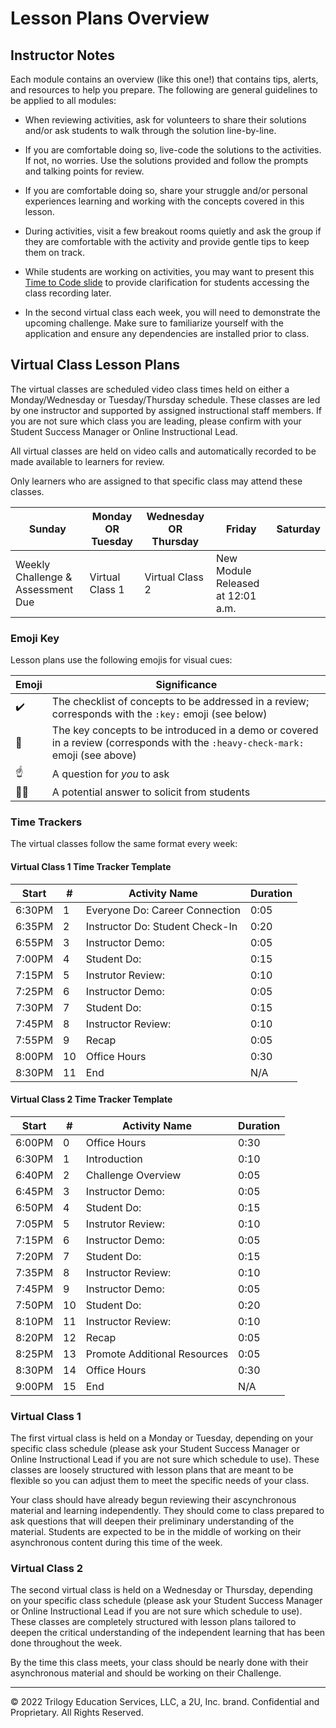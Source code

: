# Lesson Plans Overview

## Instructor Notes

Each module contains an overview (like this one!) that contains tips, alerts, and resources to help you prepare. The following are general guidelines to be applied to all modules:

- When reviewing activities, ask for volunteers to share their solutions and/or ask students to walk through the solution line-by-line.

- If you are comfortable doing so, live-code the solutions to the activities. If not, no worries. Use the solutions provided and follow the prompts and talking points for review.

- If you are comfortable doing so, share your struggle and/or personal experiences learning and working with the concepts covered in this lesson.

- During activities, visit a few breakout rooms quietly and ask the group if they are comfortable with the activity and provide gentle tips to keep them on track.

- While students are working on activities, you may want to present this [Time to Code slide](https://docs.google.com/presentation/d/1fUrXBMNng_r8NFkm2aGeO5yy4Eo_OQe0RpNjb2Iqqd4/edit?usp=sharing) to provide clarification for students accessing the class recording later.

- In the second virtual class each week, you will need to demonstrate the upcoming challenge. Make sure to familiarize yourself with the application and ensure any dependencies are installed prior to class.

## Virtual Class Lesson Plans

The virtual classes are scheduled video class times held on either a Monday/Wednesday or Tuesday/Thursday schedule. These classes are led by one instructor and supported by assigned instructional staff members. If you are not sure which class you are leading, please confirm with your Student Success Manager or Online Instructional Lead.

All virtual classes are held on video calls and automatically recorded to be made available to learners for review.

Only learners who are assigned to that specific class may attend these classes.

| Sunday        | Monday OR Tuesday             | Wednesday OR Thursday    | Friday                         |  Saturday|
|---            |---                            |---                       |---                             |---       |
| Weekly Challenge & Assessment Due | Virtual Class 1   | Virtual Class 2 | New Module Released at 12:01 a.m. |          |

### Emoji Key

Lesson plans use the following emojis for visual cues: 

| Emoji     | Significance          |
| ---       | ---                   |
| ✔️         | The checklist of concepts to be addressed in a review; corresponds with the `:key:` emoji (see below) |
| 🔑         | The key concepts to be introduced in a demo or covered in a review (corresponds with the `:heavy-check-mark:` emoji (see above)|
| ☝️         | A question for _you_ to ask             |
| 🙋‍♀️        | A potential answer to solicit from students |


### Time Trackers

The virtual classes follow the same format every week:

#### Virtual Class 1 Time Tracker Template

| Start  | #   | Activity Name                   | Duration |
| ------ | --- | ------------------------------  | -------- |
| 6:30PM | 1   | Everyone Do: Career Connection  | 0:05     |
| 6:35PM | 2   | Instructor Do: Student Check-In | 0:20     |
| 6:55PM | 3   | Instructor Demo:                | 0:05     |
| 7:00PM | 4   | Student Do:                     | 0:15     |
| 7:15PM | 5   | Instrutor Review:               | 0:10     |
| 7:25PM | 6   | Instructor Demo:                | 0:05     |
| 7:30PM | 7   | Student Do:                     | 0:15     |
| 7:45PM | 8   | Instructor Review:              | 0:10     |
| 7:55PM | 9   | Recap                           | 0:05     |
| 8:00PM | 10  | Office Hours                    | 0:30     |
| 8:30PM | 11  | End                             | N/A      |

#### Virtual Class 2 Time Tracker Template

| Start  | #   | Activity Name                | Duration |
| ------ | --- | ---------------------------- | -------- |
| 6:00PM | 0   | Office Hours                 | 0:30     |
| 6:30PM | 1   | Introduction                 | 0:10     |
| 6:40PM | 2   | Challenge Overview           | 0:05     |
| 6:45PM | 3   | Instructor Demo:             | 0:05     |
| 6:50PM | 4   | Student Do:                  | 0:15     |
| 7:05PM | 5   | Instrutor Review:            | 0:10     |
| 7:15PM | 6   | Instructor Demo:             | 0:05     |
| 7:20PM | 7   | Student Do:                  | 0:15     |
| 7:35PM | 8   | Instructor Review:           | 0:10     |
| 7:45PM | 9   | Instructor Demo:             | 0:05     |
| 7:50PM | 10  | Student Do:                  | 0:20     |
| 8:10PM | 11  | Instructor Review:           | 0:10     |
| 8:20PM | 12  | Recap                        | 0:05     |
| 8:25PM | 13  | Promote Additional Resources | 0:05     |
| 8:30PM | 14  | Office Hours                 | 0:30     |
| 9:00PM | 15  | End                          | N/A      |


### Virtual Class 1

The first virtual class is held on a Monday or Tuesday, depending on your specific class schedule (please ask your Student Success Manager or Online Instructional Lead if you are not sure which schedule to use). These classes are loosely structured with lesson plans that are meant to be flexible so you can adjust them to meet the specific needs of your class.

Your class should have already begun reviewing their ascynchronous material and learning independently. They should come to class prepared to ask questions that will deepen their preliminary understanding of the material. Students are expected to be in the middle of working on their asynchronous content during this time of the week.


### Virtual Class 2

The second virtual class is held on a Wednesday or Thursday, depending on your specific class schedule (please ask your Student Success Manager or Online Instructional Lead if you are not sure which schedule to use). These classes are completely structured with lesson plans tailored to deepen the critical understanding of the independent learning that has been done throughout the week.

By the time this class meets, your class should be nearly done with their asynchronous material and should be working on their Challenge.

---
© 2022 Trilogy Education Services, LLC, a 2U, Inc. brand. Confidential and Proprietary. All Rights Reserved.
